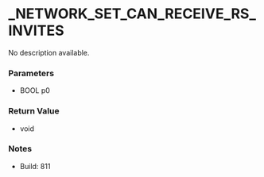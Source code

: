 # _NETWORK_SET_CAN_RECEIVE_RS_INVITES

No description available.

### Parameters
* BOOL p0

### Return Value
* void

### Notes
* Build: 811

